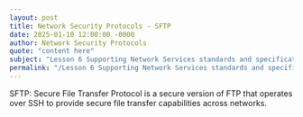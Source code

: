 ```yaml
---
layout: post
title: Network Security Protocols - SFTP
date: 2025-01-10 12:00:00 -0000
author: Network Security Protocols
quote: "content here"
subject: "Lesson 6 Supporting Network Services standards and specifications"
permalink: "/Lesson 6 Supporting Network Services standards and specifications/Network Security Protocols/Network Security Protocols - SFTP"
---
```


SFTP: Secure File Transfer Protocol is a secure version of FTP that operates over SSH to provide secure file transfer capabilities across networks.
